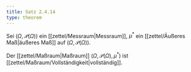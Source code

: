 ```yaml
---
title: Satz 2.4.14
type: theorem
---
```


Sei $(\Omega, \mathcal{P}(\Omega))$ ein [[zettel/Messraum|Messraum]], $\mu^*$ ein [[zettel/Äußeres Maß|äußeres Maß]] auf $(\Omega, \mathcal{P}(\Omega))$.

Der [[zettel/Maßraum|Maßraum]] $(\Omega, \mathcal{P}(\Omega), \mu^*)$ ist [[zettel/Maßraum/Vollständigkeit|vollständig]].